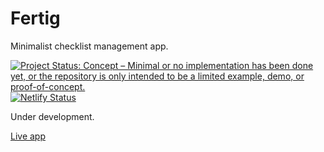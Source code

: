 # Fertig
Minimalist checklist management app.

[![Project Status: Concept – Minimal or no implementation has been done yet, or the repository is only intended to be a limited example, demo, or proof-of-concept.](https://www.repostatus.org/badges/latest/concept.svg)](https://www.repostatus.org/#concept) [![Netlify Status](https://api.netlify.com/api/v1/badges/fd52a4c5-d765-4976-a517-cb31ef7cfb93/deploy-status)](https://app.netlify.com/sites/cocky-lamarr-785758/deploys)

Under development.

[Live app](https://fertig.netlify.app/)